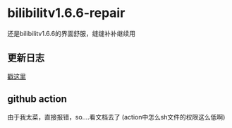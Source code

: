 # bilibilitv1.6.6-repair
还是bilibilitv1.6.6的界面舒服，缝缝补补继续用

## 更新日志

[戳这里](https://github.com/qidian55/bilibilitv1.6.6-repair)

## github action

由于我太菜，直接报错，so....看文档去了
(action中怎么sh文件的权限这么低啊)
